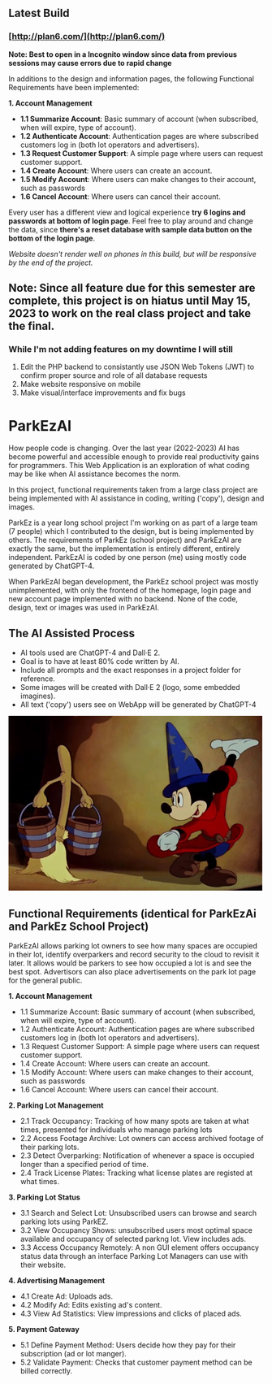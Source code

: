 ## Latest Build
### [http://plan6.com/](http://plan6.com/)

**Note: Best to open in a Incognito window since data from previous sessions may cause errors due to rapid change** 

In additions to the design and information pages, the following Functional Requirements have been implemented:

<strong>1. Account Management</strong>
* **1.1 Summarize Account**:	Basic summary of account (when subscribed, when will expire, type of account).
* **1.2 Authenticate Account**:	Authentication pages are where subscribed customers log in (both lot operators and advertisers).
* **1.3 Request Customer Support**:	A simple page where users can request customer support.
* **1.4 Create Account**:	Where users can create an account.
* **1.5 Modify Account**:	Where users can make changes to their account, such as passwords
* **1.6 Cancel Account**:	Where users can cancel their account.

Every user has a different view and logical experience **try 6 logins and passwords at bottom of login page**. Feel free to play around and change the data, since **there's a reset database with sample data button on the bottom of the login  page**.

*Website doesn't render well on phones in this build, but will be responsive by the end of the project.*

## Note: Since all feature due for this semester are complete, this project is on hiatus until May 15, 2023 to work on the real class project and take the final. 

### While I'm not adding features on my downtime I will still 
1. Edit the PHP backend to consistantly use JSON Web Tokens (JWT) to confirm proper source and role of all database requests
2. Make website responsive on mobile   
3. Make visual/interface improvements and fix bugs    

# ParkEzAI

How people code is changing. Over the last year (2022-2023) AI has become powerful and accessible enough to provide real productivity gains for programmers. This Web Application is an exploration of what coding may be like when AI assistance becomes the norm. 

In this project, functional requirements taken from a large class project are being implemented with AI assistance in coding, writing ('copy'), design and images.

ParkEz is a year long school project I'm working on as part of a large team (7 people) which I contributed to the design, but is being implemented by others. The requirements of ParkEz (school project) and ParkEzAI are exactly the same, but the implementation is entirely different, entirely independent. ParkEzAI is coded by one person (me) using mostly code generated by ChatGPT-4. 

When ParkEzAI began development, the ParkEz school project was mostly unimplemented, with only the frontend of the homepage, login page and new account page implemented with no backend. None of the code, design, text or images was used in ParkEzAI.

## The AI Assisted Process
* AI tools used are ChatGPT-4 and Dall·E 2.
* Goal is to have at least 80% code written by AI.
* Include all prompts and the exact responses in a project folder for reference.
* Some images will be created with Dall·E 2 (logo, some embedded imagines). 
* All text ('copy') users see on WebApp will be generated by ChatGPT-4 

![Sorcerer Mickey](./img/mickey.jpg)

## Functional Requirements (identical for ParkEzAi and ParkEz School Project)
ParkEzAI allows parking lot owners to see how many spaces are occupied in their lot, identify overparkers and record security to the cloud to revisit it later. It allows would be parkers to see how occupied a lot is and see the best spot. Advertisors can also place advertisements on the park lot page for the general public. 

<strong>1. Account Management</strong>

* 1.1 Summarize Account:	Basic summary of account (when subscribed, when will expire, type of account).
* 1.2 Authenticate Account:	Authentication pages are where subscribed customers log in (both lot operators and advertisers).
* 1.3 Request Customer Support:	A simple page where users can request customer support.
* 1.4 Create Account:	Where users can create an account.
* 1.5 Modify Account:	Where users can make changes to their account, such as passwords
* 1.6 Cancel Account:	Where users can cancel their account.

<strong>2. Parking Lot Management</strong>

* 2.1 Track Occupancy:	Tracking of how many spots are taken at what times, presented for individuals who manage parking lots
* 2.2 Access Footage Archive:	Lot owners can access archived footage of their parking lots.
* 2.3 Detect Overparking: 	Notification of whenever a space is occupied longer than a specified period of time.
* 2.4 Track License Plates:	Tracking what license plates are registed at what times.

<strong>3. Parking Lot Status</strong>

* 3.1 Search and Select Lot:	Unsubscribed users can browse and search parking lots using ParkEZ. 
* 3.2 View Occupancy	Shows: unsubscribed users most optimal space available and occupancy of selected parkng lot. View includes ads.
* 3.3 Access Occupancy Remotely:	A non GUI element offers occupancy status data through an interface Parking Lot Managers can use with their website.

<strong>4. Advertising Management</strong>

* 4.1 Create Ad:	Uploads ads.
* 4.2 Modify Ad:	Edits existing ad's content.
* 4.3 View Ad Statistics:	View impressions and clicks of placed ads.

<strong>5. Payment Gateway</strong>

* 5.1 Define Payment Method:	Users decide how they pay for their subscription (ad or lot manger).
* 5.2 Validate Payment: 	Checks that customer payment method can be billed correctly.
